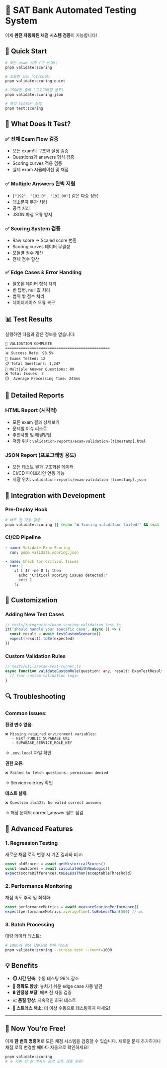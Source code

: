 # 🎯 SAT Bank Automated Testing System

이제 **완전 자동화된 채점 시스템 검증**이 가능합니다!

## 🚀 Quick Start

```bash
# 모든 exam 검증 (한 번에!)
pnpm validate:scoring

# 조용한 모드 (CI/CD용)
pnpm validate:scoring:quiet

# JSON만 출력 (프로그래밍 용도)
pnpm validate:scoring:json

# 특정 테스트만 실행
pnpm test:scoring
```

## 🎪 What Does It Test?

### ✅ **전체 Exam Flow 검증**
- 모든 exam의 구조와 설정 검증
- Questions과 answers 형식 검증
- Scoring curves 적용 검증
- 실제 exam 시뮬레이션 및 채점

### ✅ **Multiple Answers 완벽 지원**
- `["192", "192.0", "192.00"]` 같은 다중 정답
- 대소문자 무관 처리
- 공백 처리
- JSON 파싱 오류 방지

### ✅ **Scoring System 검증**
- Raw score → Scaled score 변환
- Scoring curves 데이터 무결성
- 모듈별 점수 계산
- 전체 점수 합산

### ✅ **Edge Cases & Error Handling**
- 잘못된 데이터 형식 처리
- 빈 답변, null 값 처리
- 범위 밖 점수 처리
- 데이터베이스 오류 복구

## 📊 Test Results

실행하면 다음과 같은 정보를 얻습니다:

```
🎯 VALIDATION COMPLETE
===============================================
📊 Success Rate: 98.5%
📝 Exams Tested: 12
📋 Total Questions: 1,247
🔢 Multiple Answer Questions: 89
❌ Total Issues: 3
⏱️  Average Processing Time: 245ms
```

## 📄 Detailed Reports

### HTML Report (시각적)
- 모든 exam 결과 상세보기
- 문제별 이슈 리스트
- 추천사항 및 해결방법
- 저장 위치: `validation-reports/exam-validation-[timestamp].html`

### JSON Report (프로그래밍 용도)
- 모든 테스트 결과 구조화된 데이터
- CI/CD 파이프라인 연동 가능
- 저장 위치: `validation-reports/exam-validation-[timestamp].json`

## 🔧 Integration with Development

### Pre-Deploy Hook
```bash
# 배포 전 자동 검증
pnpm validate:scoring || (echo "❌ Scoring validation failed!" && exit 1)
```

### CI/CD Pipeline
```yaml
- name: Validate Exam Scoring
  run: pnpm validate:scoring:json

- name: Check for Critical Issues
  run: |
    if [ $? -ne 0 ]; then
      echo "Critical scoring issues detected!"
      exit 1
    fi
```

## 🎨 Customization

### Adding New Test Cases
```typescript
// tests/integration/exam-scoring-validation.test.ts
it('should handle your specific case', async () => {
  const result = await testCustomScenario()
  expect(result).toBe(expected)
})
```

### Custom Validation Rules
```typescript
// tests/utils/exam-test-runner.ts
async function validateCustomRule(question: any, result: ExamTestResult) {
  // Your custom validation logic
}
```

## 🔍 Troubleshooting

### Common Issues:

**환경 변수 없음:**
```
❌ Missing required environment variables:
   - NEXT_PUBLIC_SUPABASE_URL
   - SUPABASE_SERVICE_ROLE_KEY
```
→ `.env.local` 파일 확인

**권한 오류:**
```
❌ Failed to fetch questions: permission denied
```
→ Service role key 확인

**테스트 실패:**
```
❌ Question abc123: No valid correct answers
```
→ 해당 문제의 correct_answer 필드 점검

## 🚀 Advanced Features

### 1. **Regression Testing**
새로운 채점 로직 변경 시 기존 결과와 비교:
```typescript
const oldScores = await getHistoricalScores()
const newScores = await calculateWithNewLogic()
expect(scoreDifference).toBeLessThan(acceptableThreshold)
```

### 2. **Performance Monitoring**
채점 속도 추적 및 최적화:
```typescript
const performanceMetrics = await measureScoringPerformance()
expect(performanceMetrics.averageTime).toBeLessThan(500) // ms
```

### 3. **Batch Processing**
대량 데이터 테스트:
```bash
# 1000개 랜덤 답변으로 부하 테스트
pnpm validate:scoring --stress-test --count=1000
```

## 💡 Benefits

- **⏱️ 시간 단축**: 수동 테스팅 99% 감소
- **🎯 정확도 향상**: 놓치기 쉬운 edge case 자동 발견
- **🔒 안정성 보장**: 배포 전 자동 검증
- **📈 품질 향상**: 지속적인 회귀 테스트
- **🧠 스트레스 해소**: 더 이상 수동으로 테스팅하지 마세요!

---

## 🎉 Now You're Free!

이제 **한 번의 명령어**로 모든 채점 시스템을 검증할 수 있습니다.
새로운 문제 추가하거나 채점 로직 변경할 때마다 자동으로 확인하세요!

```bash
pnpm validate:scoring
# ☕ 커피 한 잔 마시는 동안 모든 검증 완료!
```